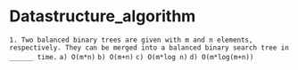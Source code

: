 # Datastructure_algorithm

`1. Two balanced binary trees are given with m and n elements, respectively. They can be merged into a balanced binary search tree in ______ time.`
```a) O(m*n)```
```b) O(m+n)```
```c) O(m*log n)```
```d) O(m*log(m+n))```


